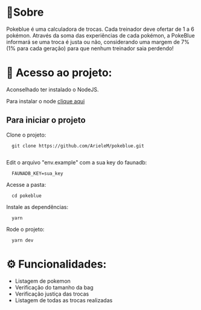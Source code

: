 # 📑Sobre
Pokeblue é uma calculadora de trocas. 
Cada treinador deve ofertar de 1 a 6 pokémon. Através da soma das experiências de cada pokémon, a PokeBlue informará se uma troca é justa ou não, considerando uma margem de 7% (1% para cada geração) para que nenhum treinador saia perdendo!

# 🚀 Acesso ao projeto:

Aconselhado ter instalado o NodeJS.

Para instalar o node [clique aqui](https://nodejs.org/en/)

## Para iniciar o projeto
Clone o projeto:
```
  git clone https://github.com/ArieleM/pokeblue.git
  
```
Edit o arquivo "env.example" com a sua key do faunadb:
```
  FAUNADB_KEY=sua_key
```
Acesse a pasta:
```
  cd pokeblue
```
Instale as dependências:

```
  yarn 
```
Rode o projeto:

```
  yarn dev
```

# ⚙️ Funcionalidades:

- Listagem de pokemon
- Verificação do tamanho da bag
- Verificação justiça das trocas
- Listagem de todas as trocas realizadas

